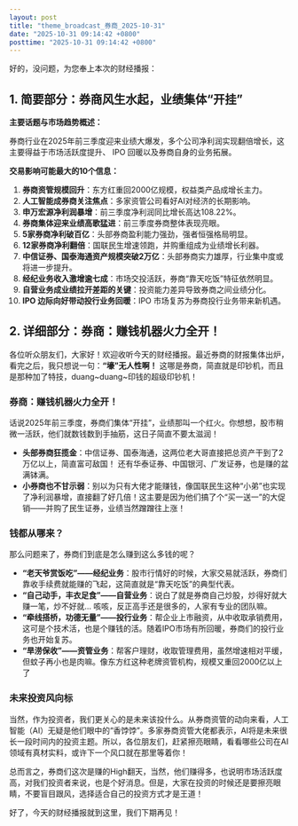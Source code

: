 ```yaml
---
layout: post
title: "theme_broadcast_券商_2025-10-31"
date: "2025-10-31 09:14:42 +0800"
posttime: "2025-10-31 09:14:42 +0800"
---
```


好的，没问题，为您奉上本次的财经播报：

## 1. 简要部分：券商风生水起，业绩集体“开挂”

**主要话题与市场趋势概述：**

券商行业在2025年前三季度迎来业绩大爆发，多个公司净利润实现翻倍增长，这主要得益于市场活跃度提升、 IPO 回暖以及券商自身的业务拓展。

**交易影响可能最大的10个信息：**

1.  **券商资管规模回升**：东方红重回2000亿规模，权益类产品成增长主力。
2.  **人工智能成券商关注焦点**：多家资管公司看好AI对经济的长期影响。
3.  **申万宏源净利润暴增**：前三季度净利润同比增长高达108.22%。
4.  **券商集体迎来业绩高歌猛进**：前三季度券商整体表现亮眼。
5.  **5家券商净利破百亿**：头部券商盈利能力强劲，强者恒强格局明显。
6.  **12家券商净利翻倍**：国联民生增速领跑，并购重组成为业绩增长利器。
7.  **中信证券、国泰海通资产规模突破2万亿**：头部券商实力雄厚，行业集中度或将进一步提升。
8.  **经纪业务收入激增逾七成**：市场交投活跃，券商“靠天吃饭”特征依然明显。
9.  **自营业务成业绩拉开差距的关键**：投资能力差异导致券商之间业绩分化。
10. **IPO 边际向好带动投行业务回暖**：IPO 市场复苏为券商投行业务带来新机遇。

## 2. 详细部分：券商：赚钱机器火力全开！

各位听众朋友们，大家好！欢迎收听今天的财经播报。最近券商的财报集体出炉，看完之后，我只想说一句：**“壕”无人性啊！** 这哪是券商，简直就是印钞机，而且是那种加了特技，duang~duang~印钱的超级印钞机！

### **券商：赚钱机器火力全开！**

话说2025年前三季度，券商们集体“开挂”，业绩那叫一个红火。你想想，股市稍微一活跃，他们就数钱数到手抽筋，这日子简直不要太滋润！

*   **头部券商狂揽金**：中信证券、国泰海通，这两位老大哥直接把总资产干到了2万亿以上，简直富可敌国！ 还有华泰证券、中国银河、广发证券，也是赚的盆满钵满。
*   **小券商也不甘示弱**：别以为只有大佬才能赚钱，像国联民生这种“小弟”也实现了净利润暴增，直接翻了好几倍！这主要是因为他们搞了个“买一送一”的大促销——并购了民生证券，业绩当然蹭蹭往上涨！

### **钱都从哪来？**

那么问题来了，券商们到底是怎么赚到这么多钱的呢？

*   **“老天爷赏饭吃”——经纪业务**：股市行情好的时候，大家交易就活跃，券商们靠收手续费就能赚的飞起，这简直就是“靠天吃饭”的典型代表。
*   **“自己动手，丰衣足食”——自营业务**：说白了就是券商自己炒股，炒得好就大赚一笔，炒不好就… 咳咳，反正高手还是很多的，人家有专业的团队嘛。
*   **“牵线搭桥，功德无量”——投行业务**：帮企业上市融资，从中收取承销费用，这可是个技术活，也是个赚钱的活。随着IPO市场有所回暖，券商们的投行业务也开始复苏。
*   **“旱涝保收”——资管业务**：帮客户理财，收取管理费用，虽然增速相对平缓，但蚊子再小也是肉嘛。像东方红这种老牌资管机构，规模又重回2000亿以上了

### **未来投资风向标**

当然，作为投资者，我们更关心的是未来该投什么。从券商资管的动向来看，人工智能（AI）无疑是他们眼中的“香饽饽”。多家券商资管大佬都表示，AI将是未来很长一段时间内的投资主题。所以，各位朋友们，赶紧擦亮眼睛，看看哪些公司在AI领域有真材实料，或许下一个风口就在那里等着你！

总而言之，券商们这次是赚的High翻天，当然，他们赚得多，也说明市场活跃度高，对我们投资者来说，也是个好消息。但是，大家在投资的时候还是要擦亮眼睛，不要盲目跟风，选择适合自己的投资方式才是王道！

好了，今天的财经播报就到这里，我们下期再见！